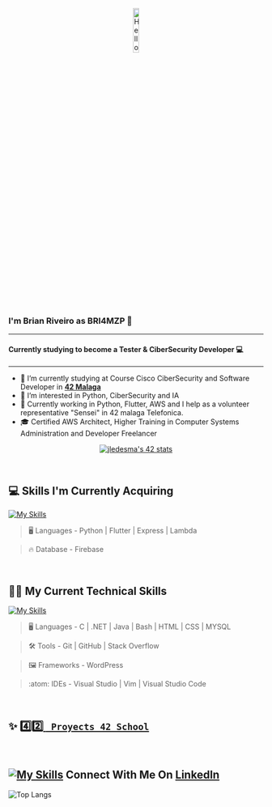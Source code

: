 <p align="center"><img width=15%" src="https://github.com/alansmathew/alansmathew/raw/master/lang.gif" alt="Hello all" /></p>

### I'm Brian Riveiro as BRI4MZP 👋

---

#### Currently studying to become a Tester & CiberSecurity Developer 💻

---

- 🔭 I’m currently studying at Course Cisco CiberSecurity and Software Developer in **<a href="https://www.42malaga.com/"> 42 Malaga</a>**
- 👀 I’m interested in Python, CiberSecurity and IA  
- 🌱 Currently working in Python, Flutter, AWS and I help as a volunteer representative "Sensei" in 42 malaga Telefonica.
- 🎓 Certified AWS Architect, Higher Training in Computer Systems Administration and Developer Freelancer
<p align="center">
<a href="https://github.com/oakoudad/badge42"><img src="https://badge.mediaplus.ma/binary/jledesma?1337Badge=off&UM6P=off" alt="jledesma's 42 stats" /></a>
</p>
<br>

## 💻 Skills I'm Currently Acquiring

[![My Skills](https://skillicons.dev/icons?i=python,flutter,express,aws)](https://skillicons.dev)


> :desktop_computer:  Languages - Python | Flutter | Express | Lambda

> :fire: Database - Firebase

<br>

## 🧑‍💻 My Current Technical Skills

[![My Skills](https://skillicons.dev/icons?i=c,net,md,bash,vim,vscode,stackoverflow,html,css,github,git,java,wordpress,visualstudio)](https://skillicons.dev)


> :desktop_computer:  Languages - C | .NET | Java | Bash | HTML | CSS | MYSQL

> :hammer_and_wrench:  Tools -  Git | GitHub | Stack Overflow

> :framed_picture:  Frameworks -  WordPress

> :atom:  IDEs -  Visual Studio | Vim | Visual Studio Code

<br>

## ✨ <a href="https://github.com/stars/Falitomal/lists/proyects-42"> :four::two: <code> Proyects 42 School</code></a>

<br>


## [![My Skills](https://skillicons.dev/icons?i=linkedin)](https://www.linkedin.com/in/rafael-ledesma-rubio/) Connect With Me On [LinkedIn](https://www.linkedin.com/in/rafael-ledesma-rubio/)

![Top Langs](https://github-readme-stats.vercel.app/api/top-langs/?username=Falitomal&layout=compact&theme=dark&hide_border=true)

<br>
